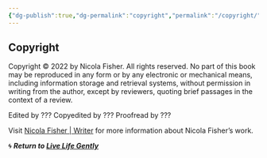 ```yaml
---
{"dg-publish":true,"dg-permalink":"copyright","permalink":"/copyright/","dgHomeLink":true,"dgPassFrontmatter":false}
---
```



## Copyright

Copyright © 2022 by Nicola Fisher. All rights reserved. No part of this book may be reproduced in any form or by any electronic or mechanical means, including information storage and retrieval systems, without permission in writing from the author, except by reviewers, quoting brief passages in the context of a review.

Edited by ???
Copyedited by ???
Proofread by ???

Visit [Nicola Fisher | Writer](https://nicolafisherwriter.com) for more information about Nicola Fisher’s work.

🌀 ***Return to [Live Life Gently](https://livelifegently.co.uk/)***